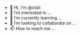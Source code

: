 - 👋 Hi, I’m @ctoli
- 👀 I’m interested in ...
- 🌱 I’m currently learning ...
- 💞️ I’m looking to collaborate on ...
- 📫 How to reach me ...

<!---
ctoli/ctoli is a ✨ special ✨ repository because its `README.md` (this file) appears on your GitHub profile.
You can click the Preview link to take a look at your changes.
--->
